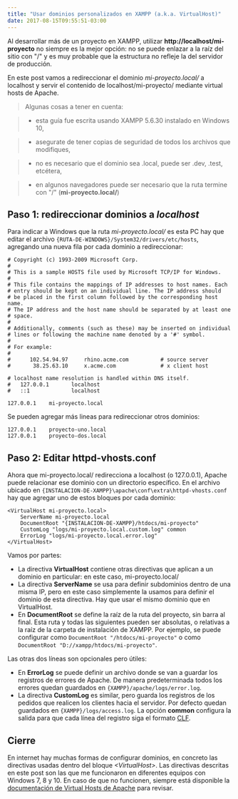 ```yaml
---
title: "Usar dominios personalizados en XAMPP (a.k.a. VirtualHost)"
date: 2017-08-15T09:55:51-03:00
---
```


Al desarrollar más de un proyecto en XAMPP, utilizar **http://localhost/mi-proyecto** no siempre es la mejor opción: no se puede enlazar a la raíz del sitio con "/" y es muy probable que la estructura no refleje la del servidor de producción. 

En este post vamos a redireccionar el dominio *mi-proyecto.local/* a localhost y servir el contenido de localhost/mi-proyecto/ mediante virtual hosts de Apache.

<!--more-->

> Algunas cosas a tener en cuenta:

> * esta guía fue escrita usando XAMPP 5.6.30 instalado en Windows 10,

> * asegurate de tener copias de seguridad de todos los archivos que modifiques,

> * no es necesario que el dominio sea .local, puede ser .dev, .test, etcétera,

> * en algunos navegadores puede ser necesario que la ruta termine con "/" (**mi-proyecto.local/**)

## Paso 1: redireccionar dominios a *localhost*

Para indicar a Windows que la ruta *mi-proyecto.local/* es esta PC hay que editar el archivo `{RUTA-DE-WINDOWS}/System32/drivers/etc/hosts`, agregando una nueva fila por cada dominio a redireccionar:

```hosts
# Copyright (c) 1993-2009 Microsoft Corp.
#
# This is a sample HOSTS file used by Microsoft TCP/IP for Windows.
#
# This file contains the mappings of IP addresses to host names. Each
# entry should be kept on an individual line. The IP address should
# be placed in the first column followed by the corresponding host name.
# The IP address and the host name should be separated by at least one
# space.
#
# Additionally, comments (such as these) may be inserted on individual
# lines or following the machine name denoted by a '#' symbol.
#
# For example:
#
#      102.54.94.97     rhino.acme.com          # source server
#       38.25.63.10     x.acme.com              # x client host

# localhost name resolution is handled within DNS itself.
#   127.0.0.1       localhost
#   ::1             localhost

127.0.0.1    mi-proyecto.local
```

Se pueden agregar más lineas para redireccionar otros dominios:
```hosts
127.0.0.1    proyecto-uno.local
127.0.0.1    proyecto-dos.local
```



## Paso 2: Editar httpd-vhosts.conf

Ahora que mi-proyecto.local/ redirecciona a localhost (o 127.0.0.1), Apache puede relacionar ese dominio con un directorio específico. En el archivo ubicado en `{INSTALACION-DE-XAMPP}\apache\conf\extra\httpd-vhosts.conf` hay que agregar uno de estos bloques por cada dominio:

```apacheconf
<VirtualHost mi-proyecto.local>
    ServerName mi-proyecto.local
    DocumentRoot "{INSTALACION-DE-XAMPP}/htdocs/mi-proyecto"
    CustomLog "logs/mi-proyecto.local.custom.log" common
    ErrorLog "logs/mi-proyecto.local.error.log"
</VirtualHost>
```

Vamos por partes:

- La directiva **VirtualHost** contiene otras directivas que aplican a un dominio en particular: en este caso, mi-proyecto.local/
- La directiva **ServerName** se usa para definir subdominios dentro de una misma IP, pero en este caso simplemente la usamos para definir el dominio de esta directiva. Hay que usar el mismo dominio que en VirtualHost.
- En **DocumentRoot** se define la raíz de la ruta del proyecto, sin barra al final. Esta ruta y todas las siguientes pueden ser absolutas, o relativas a la raíz de la carpeta de instalación de XAMPP. Por ejemplo, se puede configurar como `DocumentRoot "/htdocs/mi-proyecto"` o como `DocumentRoot "D://xampp/htdocs/mi-proyecto"`.

Las otras dos líneas son opcionales pero útiles:

- En **ErrorLog** se puede definir un archivo donde se van a guardar los registros de errores de Apache. De manera predeterminada todos los errores quedan guardados en `{XAMPP}/apache/logs/error.log`.
- La directiva **CustomLog** es similar, pero guarda los registros de los pedidos que realicen los clientes hacia el servidor. Por defecto quedan guardados en `{XAMPP}/logs/access.log`. La opción **common** configura la salida para que cada línea del registro siga el formato [CLF](https://httpd.apache.org/docs/2.4/logs.html).

## Cierre
En internet hay muchas formas de configurar dominios, en concreto las directivas usadas dentro del bloque *&lt;VirtualHost&gt;*. Las directivas descritas en este post son las que me funcionaron en diferentes equipos con Windows 7, 8 y 10. En caso de que no funcionen, siempre está disponible la [documentación de Virtual Hosts de Apache](https://httpd.apache.org/docs/2.4/vhosts/index.html) para revisar.
